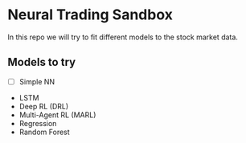 # Neural Trading Sandbox

In this repo we will try to fit different models to the stock market data.

## Models to try

- [ ] Simple NN
- LSTM
- Deep RL (DRL)
- Multi-Agent RL (MARL)
- Regression
- Random Forest



